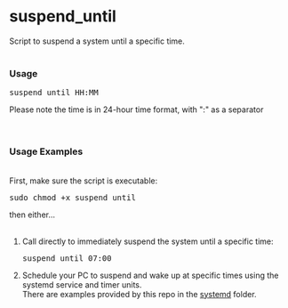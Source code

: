 suspend_until
=============

Script to suspend a system until a specific time.<BR><BR>

<h3>Usage</h3>
<pre>suspend_until HH:MM</pre>
Please note the time is in 24-hour time format, with ":" as a separator<BR><BR>
<BR>
<h3>Usage Examples</h3>
<BR>First, make sure the script is executable: <PRE>sudo chmod +x suspend_until</PRE>then either...<BR><BR>
<ol><li>Call directly to immediately suspend the system until a specific time: 
    <pre>suspend_until 07:00 </pre></li> 
<li>Schedule your PC to suspend and wake up at specific times using the systemd service and timer units. <BR>There are examples provided by this repo in the <a href="/systemd/">systemd</a> folder. </li></ol>

